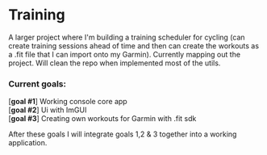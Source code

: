 # Training
 
A larger project where I'm building a training scheduler for cycling (can create training sessions ahead of time and then can create the workouts as a .fit file that I can import onto my Garmin).
Currently mapping out the project. Will clean the repo when implemented most of the utils.

### Current goals:
[**goal #1**] Working console core app  
[**goal #2**] Ui with ImGUI  
[**goal #3**] Creating own workouts for Garmin with .fit sdk

After these goals I will integrate goals 1,2 & 3 together into a working application.
